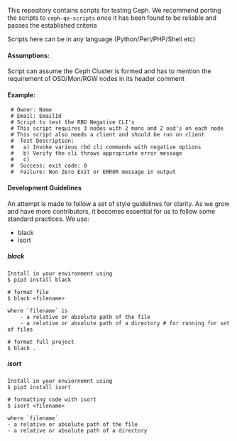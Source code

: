 This repository contains scripts for testing Ceph. We recommend porting the scripts to `ceph-qe-scripts` once it has been found to be reliable and passes the established criteria

Scripts here can be in any language (Python/Perl/PHP/Shell etc)

#### Assumptions:
Script can assume the Ceph Cluster is formed and has to mention
the requirement of OSD/Mon/RGW nodes in its header comment

#### Example: 
     # Owner: Name 
     # Email: EmailId
     # Script to test the RBD Negative CLI's
     # This script requires 3 nodes with 2 mons and 2 osd's on each node
     # This script also needs a client and should be run on client
     #  Test Description:
     #   a) Invoke various rbd cli commands with negative options
     #   b) Verify the cli throws appropriate error message
     #   c)
     #  Success: exit code: 0
     #  Failure: Non Zero Exit or ERROR message in output

#### Development Guidelines
An attempt is made to follow a set of style guidelines for clarity. As we grow and have more contributors, it becomes essential for us to follow some standard practices. We use: 
- black 
- isort    
   
##### black
```
Install in your environment using
$ pip3 install black

# format file
$ black <filename>

where `filename` is
    - a relative or absolute path of the file
    - a relative or absolute path of a directory # for running for set of files

# format full project
$ black .
```

##### isort
```
Install in your enviornemnt using
$ pip3 install isort

# formatting code with isort
$ isort <filename>

where `filename`
- a relative or absolute path of the file
- a relative or absolute path of a directory
```
